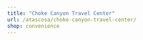 ```yaml
---
title: "Choke Canyon Travel Center"
url: /atascosa/choke-canyon-travel-center/
shop: convenience
---
```

